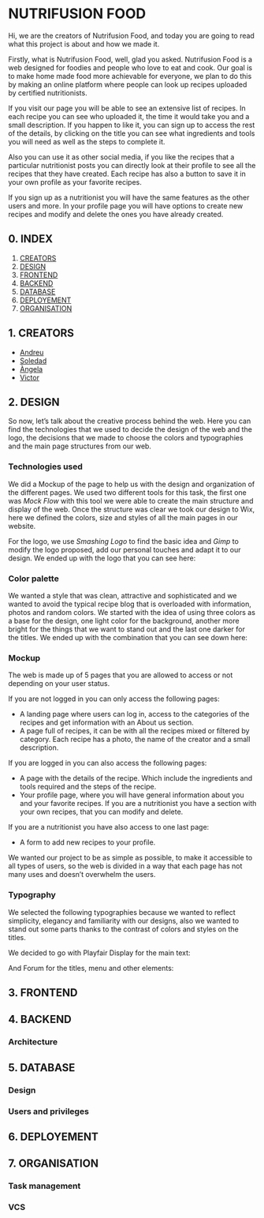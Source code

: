 # NUTRIFUSION FOOD

Hi, we are the creators of Nutrifusion Food, and today you are going to read what this 
project is about and how we made it.

Firstly, what is Nutrifusion Food, well, glad you asked. Nutrifusion Food is a web 
designed for foodies and people who love to eat and cook. Our goal is to make home made 
food more achievable for everyone, we plan to do this by making an online platform where 
people can look up recipes uploaded by certified nutritionists.

If you visit our page you will be able to see an extensive list of recipes. In each 
recipe you can see who uploaded it, the time it would take you and a small description. 
If you happen to like it, you can sign up to access the rest of the details, by clicking 
on the title you can see what ingredients and tools you will need as well as the steps to
complete it.

Also you can use it as other social media, if you like the recipes that a particular 
nutritionist posts you can directly look at their profile to see all the recipes that 
they have created. Each recipe has also a button to save it in your own profile as your 
favorite recipes.

If you sign up as a nutritionist you will have the same features as the other users 
and more. In your profile page you will have options to create new recipes and modify 
and delete the ones you have already created.

## 0. INDEX
1. [CREATORS](#1-creators)
2. [DESIGN](#2-design)
3. [FRONTEND](#3-frontend)
4. [BACKEND](#4-backend)
5. [DATABASE](#5-database)
6. [DEPLOYEMENT](#6-deployement)
7. [ORGANISATION](#7-organisation)


## 1. CREATORS
- [Andreu](https://github.com/AndreuAlfonso) 
- [Soledad](https://github.com/SoleReyes02)
- [Àngela](https://github.com/AngelaHdR)
- [Victor](https://github.com/faloptero)

## 2. DESIGN
So now, let’s talk about the creative process behind the web. Here you can find the 
technologies that we used to decide the design of the web and the logo, the decisions 
that we made to choose the colors and typographies and the main page structures from our web.
### Technologies used
We did a Mockup of the page to help us with the design and organization of the different pages. 
We used two different tools for this task, the first one was *Mock Flow* with this tool we were 
able to create the main structure and display of the web. Once the structure was clear we took our 
design to Wix, here we defined the colors, size and styles of all the main pages in our website.

For the logo, we use *Smashing Logo* to find the basic idea and *Gimp* to modify the logo proposed, 
add our personal touches and adapt it to our design. We ended up with the logo that you can see here:

### Color palette
We wanted a style that was clean, attractive and sophisticated and we wanted to avoid the typical 
recipe blog that is overloaded with information, photos and random colors. We started with the idea of 
using three colors as a base for the design, one light color for the background, another more bright for 
the things that we want to stand out and the last one darker for the titles. We ended up with the combination 
that you can see down here:

### Mockup
The web is made up of 5 pages that you are allowed to access or not depending on your user status.

If you are not logged in you can only access the following pages:
- A landing page where users can log in, access to the categories of the recipes and get 
information with an About us section.
- A page full of recipes, it can be with all the recipes mixed or filtered by category. 
Each recipe has a photo, the name of the creator and a small description.

If you are logged in you can also access the following pages:
- A page with the details of the recipe. Which include the ingredients and tools required and the steps 
of the recipe.
- Your profile page, where you will have general information about you and your favorite recipes. If you 
are a nutritionist you have a section with your own recipes, that you can modify and delete.

If you are a nutritionist you have also access to one last page:
- A form to add new recipes to your profile.

We wanted our project to be as simple as possible, to make it accessible to all types of users, so the 
web is divided in a way that each page has not many uses and doesn’t overwhelm the users.

### Typography
We selected the following typographies because we wanted to reflect simplicity, elegancy and familiarity 
with our designs, also we wanted to stand out some parts thanks to the contrast of colors and styles on 
the titles.

We decided to go with Playfair Display for the main text:

And Forum for the titles, menu and other elements:

## 3. FRONTEND

## 4. BACKEND

### Architecture
### 

## 5. DATABASE

### Design
### Users and privileges
### 

## 6. DEPLOYEMENT

## 7. ORGANISATION

### Task management
### VCS